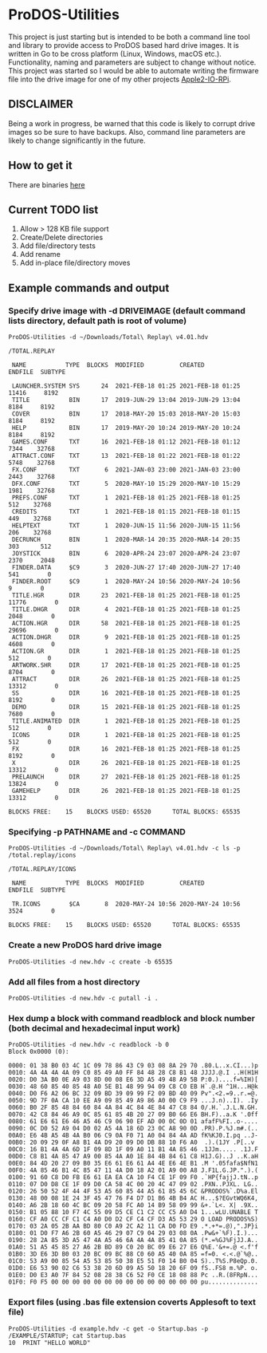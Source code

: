 # ProDOS-Utilities
This project is just starting but is intended to be both a command line tool and library to provide access to ProDOS based hard drive images. It is written in Go to be cross platform (Linux, Windows, macOS etc.). Functionality, naming and parameters are subject to change without notice. This project was started so I would be able to automate writing the firmware file into the drive image for one of my other projects [Apple2-IO-RPi](https://github.com/tjboldt/Apple2-IO-RPi).

## DISCLAIMER
Being a work in progress, be warned that this code is likely to corrupt drive images so be sure to have backups. Also, command line parameters are likely to change significantly in the future.

## How to get it
There are binaries [here](https://github.com/tjboldt/ProDOS-Utilities/releases/latest)

## Current TODO list
1. Allow > 128 KB file support
2. Create/Delete directories
3. Add file/directory tests
4. Add rename
5. Add in-place file/directory moves

## Example commands and output

### Specify drive image with -d DRIVEIMAGE (default command lists directory, default path is root of volume)
```
ProDOS-Utilities -d ~/Downloads/Total\ Replay\ v4.01.hdv

/TOTAL.REPLAY

 NAME           TYPE  BLOCKS  MODIFIED          CREATED            ENDFILE  SUBTYPE

 LAUNCHER.SYSTEM SYS      24  2021-FEB-18 01:25 2021-FEB-18 01:25    11416     8192
 TITLE           BIN      17  2019-JUN-29 13:04 2019-JUN-29 13:04     8184     8192
 COVER           BIN      17  2018-MAY-20 15:03 2018-MAY-20 15:03     8184     8192
 HELP            BIN      17  2019-MAY-20 10:24 2019-MAY-20 10:24     8184     8192
 GAMES.CONF      TXT      16  2021-FEB-18 01:12 2021-FEB-18 01:12     7344    32768
 ATTRACT.CONF    TXT      13  2021-FEB-18 01:22 2021-FEB-18 01:22     5748    32768
 FX.CONF         TXT       6  2021-JAN-03 23:00 2021-JAN-03 23:00     2443    32768
 DFX.CONF        TXT       5  2020-MAY-10 15:29 2020-MAY-10 15:29     1981    32768
 PREFS.CONF      TXT       1  2021-FEB-18 01:25 2021-FEB-18 01:25      512    32768
 CREDITS         TXT       1  2021-FEB-18 01:15 2021-FEB-18 01:15      449    32768
 HELPTEXT        TXT       1  2020-JUN-15 11:56 2020-JUN-15 11:56      206    32768
 DECRUNCH        BIN       1  2020-MAR-14 20:35 2020-MAR-14 20:35      303      512
 JOYSTICK        BIN       6  2020-APR-24 23:07 2020-APR-24 23:07     2370     2048
 FINDER.DATA     $C9       3  2020-JUN-27 17:40 2020-JUN-27 17:40      541        0
 FINDER.ROOT     $C9       1  2020-MAY-24 10:56 2020-MAY-24 10:56        9        0
 TITLE.HGR       DIR      23  2021-FEB-18 01:25 2021-FEB-18 01:25    11776        0
 TITLE.DHGR      DIR       4  2021-FEB-18 01:25 2021-FEB-18 01:25     2048        0
 ACTION.HGR      DIR      58  2021-FEB-18 01:25 2021-FEB-18 01:25    29696        0
 ACTION.DHGR     DIR       9  2021-FEB-18 01:25 2021-FEB-18 01:25     4608        0
 ACTION.GR       DIR       1  2021-FEB-18 01:25 2021-FEB-18 01:25      512        0
 ARTWORK.SHR     DIR      17  2021-FEB-18 01:25 2021-FEB-18 01:25     8704        0
 ATTRACT         DIR      26  2021-FEB-18 01:25 2021-FEB-18 01:25    13312        0
 SS              DIR      16  2021-FEB-18 01:25 2021-FEB-18 01:25     8192        0
 DEMO            DIR      15  2021-FEB-18 01:25 2021-FEB-18 01:25     7680        0
 TITLE.ANIMATED  DIR       1  2021-FEB-18 01:25 2021-FEB-18 01:25      512        0
 ICONS           DIR       1  2021-FEB-18 01:25 2021-FEB-18 01:25      512        0
 FX              DIR      16  2021-FEB-18 01:25 2021-FEB-18 01:25     8192        0
 X               DIR      26  2021-FEB-18 01:25 2021-FEB-18 01:25    13312        0
 PRELAUNCH       DIR      27  2021-FEB-18 01:25 2021-FEB-18 01:25    13824        0
 GAMEHELP        DIR      26  2021-FEB-18 01:25 2021-FEB-18 01:25    13312        0

BLOCKS FREE:    15    BLOCKS USED: 65520      TOTAL BLOCKS: 65535
```

### Specifying -p PATHNAME and -c COMMAND

```
ProDOS-Utilities -d ~/Downloads/Total\ Replay\ v4.01.hdv -c ls -p /total.replay/icons

/TOTAL.REPLAY/ICONS

 NAME           TYPE  BLOCKS  MODIFIED          CREATED            ENDFILE  SUBTYPE

 TR.ICONS        $CA       8  2020-MAY-24 10:56 2020-MAY-24 10:56     3524        0

BLOCKS FREE:    15    BLOCKS USED: 65520      TOTAL BLOCKS: 65535
```

### Create a new ProDOS hard drive image
```
ProDOS-Utilities -d new.hdv -c create -b 65535
```

### Add all files from a host directory
```
ProDOS-Utilities -d new.hdv -c putall -i .
```

### Hex dump a block with command readblock and block number (both decimal and hexadecimal input work)
```
ProDOS-Utilities -d new.hdv -c readblock -b 0
Block 0x0000 (0):

0000: 01 38 B0 03 4C 1C 09 78 86 43 C9 03 08 8A 29 70 .80.L..x.CI...)p
0010: 4A 4A 4A 4A 09 C0 85 49 A0 FF 84 48 28 C8 B1 48 JJJJ.@.I ..H(H1H
0020: D0 3A B0 0E A9 03 8D 00 08 E6 3D A5 49 48 A9 5B P:0.)....f=%IH)[
0030: 48 60 85 40 85 48 A0 5E B1 48 99 94 09 C8 C0 EB H`.@.H ^1H...H@k
0040: D0 F6 A2 06 BC 32 09 BD 39 09 99 F2 09 BD 40 09 Pv".<2.=9..r.=@.
0050: 9D 7F 0A CA 10 EE A9 09 85 49 A9 86 A0 00 C9 F9 ...J.n)..I). .Iy
0060: B0 2F 85 48 84 60 84 4A 84 4C 84 4E 84 47 C8 84 0/.H.`.J.L.N.GH.
0070: 42 C8 84 46 A9 0C 85 61 85 4B 20 27 09 B0 66 E6 BH.F)..a.K '.0ff
0080: 61 E6 61 E6 46 A5 46 C9 06 90 EF AD 00 0C 0D 01 afafF%FI..o-....
0090: 0C D0 52 A9 04 D0 02 A5 4A 18 6D 23 0C A8 90 0D .PR).P.%J.m#.(..
00A0: E6 4B A5 4B 4A B0 06 C9 0A F0 71 A0 04 84 4A AD fK%KJ0.I.pq ..J-
00B0: 20 09 29 0F A8 B1 4A D9 20 09 D0 DB 88 10 F6 A0  .).(1JY .P[..v 
00C0: 16 B1 4A 4A 6D 1F 09 8D 1F 09 A0 11 B1 4A 85 46 .1JJm..... .1J.F
00D0: C8 B1 4A 85 47 A9 00 85 4A A0 1E 84 4B 84 61 C8 H1J.G)..J ..K.aH
00E0: 84 4D 20 27 09 B0 35 E6 61 E6 61 A4 4E E6 4E B1 .M '.05fafa$NfN1
00F0: 4A 85 46 B1 4C 85 47 11 4A D0 18 A2 01 A9 00 A8 J.F1L.G.JP.".).(
0100: 91 60 C8 D0 FB E6 61 EA EA CA 10 F4 CE 1F 09 F0 .`HP{fajjJ.tN..p
0110: 07 D0 D8 CE 1F 09 D0 CA 58 4C 00 20 4C 47 09 02 .PXN..PJXL. LG..
0120: 26 50 52 4F 44 4F 53 A5 60 85 44 A5 61 85 45 6C &PRODOS%`.D%a.El
0130: 48 00 08 1E 24 3F 45 47 76 F4 D7 D1 B6 4B B4 AC H...$?EGvtWQ6K4,
0140: A6 2B 18 60 4C BC 09 20 58 FC A0 14 B9 58 09 99 &+.`L<. X| .9X..
0150: B1 05 88 10 F7 4C 55 09 D5 CE C1 C2 CC C5 A0 D4 1...wLU.UNABLE T
0160: CF A0 CC CF C1 C4 A0 D0 D2 CF C4 CF D3 A5 53 29 O LOAD PRODOS%S)
0170: 03 2A 05 2B AA BD 80 C0 A9 2C A2 11 CA D0 FD E9 .*.+*=.@),".JP}i
0180: 01 D0 F7 A6 2B 60 A5 46 29 07 C9 04 29 03 08 0A .Pw&+`%F).I.)...
0190: 28 2A 85 3D A5 47 4A A5 46 6A 4A 4A 85 41 0A 85 (*.=%GJ%FjJJ.A..
01A0: 51 A5 45 85 27 A6 2B BD 89 C0 20 BC 09 E6 27 E6 Q%E.'&+=.@ <.f'f
01B0: 3D E6 3D B0 03 20 BC 09 BC 88 C0 60 A5 40 0A 85 =f=0. <.<.@`%@..
01C0: 53 A9 00 85 54 A5 53 85 50 38 E5 51 F0 14 B0 04 S)..T%S.P8eQp.0.
01D0: E6 53 90 02 C6 53 38 20 6D 09 A5 50 18 20 6F 09 fS..FS8 m.%P. o.
01E0: D0 E3 A0 7F 84 52 08 28 38 C6 52 F0 CE 18 08 88 Pc ..R.(8FRpN...
01F0: F0 F5 00 00 00 00 00 00 00 00 00 00 00 00 00 00 pu..............
```

### Export files (using .bas file extension coverts Applesoft to text file)
```
ProDOS-Utilities -d example.hdv -c get -o Startup.bas -p /EXAMPLE/STARTUP; cat Startup.bas
10  PRINT "HELLO WORLD" 
```
